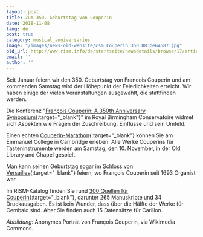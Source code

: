 ```yaml
---
layout: post
title: Zum 350. Geburtstag von Couperin
date: 2018-11-08
lang: de
post: true
category: musical_anniversaries
image: "/images/news-old-website/csm_Couperin_350_883be64687.jpg"
old_url: http://www.rism.info/de/startseite/newsdetails/browse/17/article/64/couperin-350.html
email: ''
author: ''
---
```


Seit Januar feiern wir den 350. Geburtstag von Francois Couperin und am kommenden Samstag wird der Höhepunkt der Feierlichkeiten erreicht. Wir haben einige der vielen Veranstaltungen ausgewählt, die stattfinden werden.

Die Konferenz "[François Couperin: A 350th Anniversary Symposium](https://www.eventbrite.co.uk/e/francois-couperin-a-350th-anniversary-symposium-tickets-49690036236){:target="_blank"}" im Royal Birmingham Conservatoire widmet sich Aspekten wie Fragen der Zuschreibung, Einflüsse und sein Umfeld.

Einen echten [Couperin-Marathon](https://couperin2018.webnode.com/){:target="_blank"} können Sie am Emmanuel College in Cambridge erleben: Alle Werke Couperins für Tasteninstrumente werden am Samstag, den 10. November, in der Old Library and Chapel gespielt.

Man kann seinen Geburtstag sogar im [Schloss von Versailles](https://en.chateauversailles-spectacles.fr/programmation/couperin-concert-in-the-theatrical-style_e1860){:target="_blank"} feiern, wo François Couperin seit 1693 Organist war.

Im RISM-Katalog finden Sie rund [300 Quellen für Couperin](https://opac.rism.info/metaopac/perma.do?v=rism&q=-1%3d%22pe30000757%22){:target="_blank"}, darunter 265 Manuskripte und 34 Druckausgaben. Es ist kein Wunder, dass über die Hälfte der Werke für Cembalo sind. Aber Sie finden auch 15 Datensätze für Carillon.

_Abbildung_: Anonymes Porträt von François Couperin, via Wikimedia Commons.
